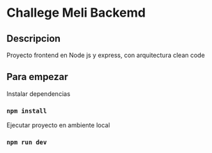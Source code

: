 # Challege Meli Backemd
## Descripcion 

Proyecto frontend en Node js y express, con arquitectura clean code

## Para empezar
Instalar dependencias
### `npm install`

Ejecutar proyecto en ambiente local
### `npm run dev`